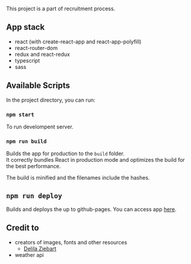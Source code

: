 This project is a part of recruitment process.

## App stack
* react (with create-react-app and react-app-polyfill)
* react-router-dom
* redux and react-redux
* typescript
* sass 

## Available Scripts

In the project directory, you can run:

### `npm start`

To run develompent server. 

### `npm run build`

Builds the app for production to the `build` folder.<br />
It correctly bundles React in production mode and optimizes the build for the best performance.

The build is minified and the filenames include the hashes.<br />

## `npm run deploy`

Builds and deploys the up to github-pages. You can access app [here](http://golebiowskipj.github.io/property-group-weather).

## Credit to
* creators of images, fonts and other resources
    * [Delila Ziebart](https://unsplash.com/@delilaziebart?utm_source=unsplash&utm_medium=referral&utm_content=creditCopyText)
* weather api




